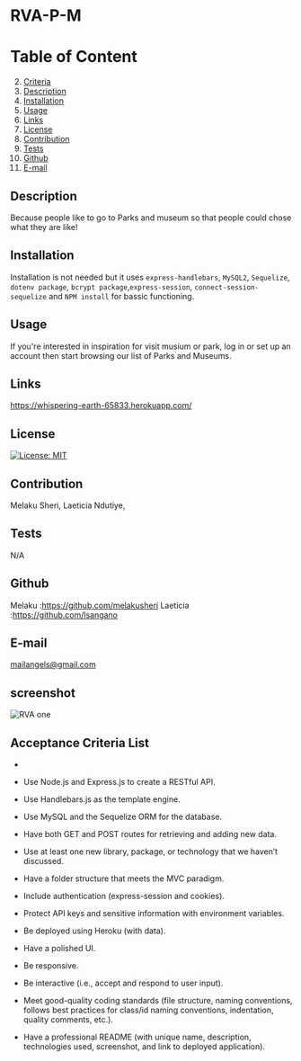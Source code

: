 # RVA-P-M
  # Table of Content
  2. [Criteria](#Criteria)
  3. [Description](#Description)
  4. [Installation](#Installation)
  5. [Usage](#Usage)
  6. [Links](#Links)
  7. [License](#License)
  8. [Contribution](#Contribution)
  9. [Tests](#Tests)
  10. [Github](#Github)
  11. [E-mail](#Email)  

  ## Description
  Because people like to go to Parks and museum so that people could  chose what they are like!
  
  ## Installation
  Installation is not needed but it uses `express-handlebars`, `MySQL2`, `Sequelize`, `dotenv package`, `bcrypt package`,`express-session`, `connect-session-sequelize` and `NPM install` for bassic functioning. 
  
  ## Usage
  If you're interested in inspiration for visit musium or park, log in or set up an account then start browsing our list of Parks and Museums.

  ## Links
  https://whispering-earth-65833.herokuapp.com/
  
  ## License
  [![License: MIT](https://img.shields.io/badge/License-MIT-yellow.svg)](https://opensource.org/licenses/MIT)
  
  ## Contribution
  Melaku Sheri, Laeticia Ndutiye, 
  
  ## Tests
  N/A
  
  ## Github
  Melaku :https://github.com/melakusheri Laeticia :https://github.com/lsangano 
  
  
  ## E-mail
  mailangels@gmail.com
  
  ## screenshot
  
  ![RVA one](https://user-images.githubusercontent.com/65136237/133913087-8ce544eb-5932-4e98-b023-298d1b433de6.PNG)


  ## Acceptance Criteria List
* 
* Use Node.js and Express.js to create a RESTful API.

* Use Handlebars.js as the template engine.

* Use MySQL and the Sequelize ORM for the database.

* Have both GET and POST routes for retrieving and adding new data.

* Use at least one new library, package, or technology that we haven’t discussed.

* Have a folder structure that meets the MVC paradigm.

* Include authentication (express-session and cookies).

* Protect API keys and sensitive information with environment variables.

* Be deployed using Heroku (with data).

* Have a polished UI.

* Be responsive.

* Be interactive (i.e., accept and respond to user input).

* Meet good-quality coding standards (file structure, naming conventions, follows best practices for class/id naming conventions, indentation, quality comments, etc.).

* Have a professional README (with unique name, description, technologies used, screenshot, and link to deployed application).
